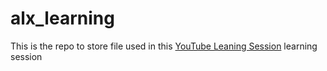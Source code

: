 # alx_learning

This is the repo to store file used in this [YouTube Leaning Session](https://youtube.com/playlist?list=PLIZ2lrLHWCicVkld0cspx7nA1FwqdYOt4&si=uwBrWO566fvK6LuP)  learning session
